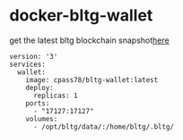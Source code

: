 # docker-bltg-wallet

get the latest bltg blockchain snapshot[here](https://github.com/Block-Logic-Technology-Group/Snapshots)

```
version: '3'
services:
  wallet:
    image: cpass78/bltg-wallet:latest
    deploy:
      replicas: 1    
    ports:
      - "17127:17127"
    volumes: 
      - /opt/bltg/data/:/home/bltg/.bltg/
```
